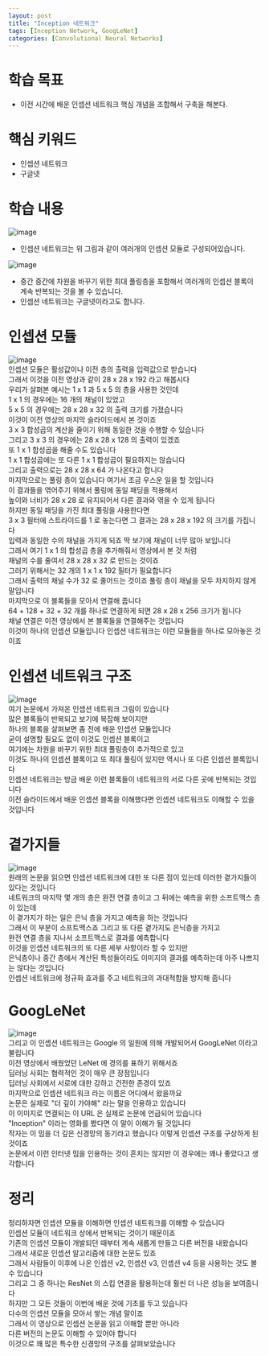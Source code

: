 ```yaml
---
layout: post
title: "Inception 네트워크"
tags: [Inception Network, GoogLeNet]
categories: [Convolutional Neural Networks]
---
```


# 학습 목표
- 이전 시간에 배운 인셉션 네트워크 핵심 개념을 조합해서 구축을 해본다.

# 핵심 키워드
- 인셉션 네트워크
- 구글넷

# 학습 내용
![image](https://user-images.githubusercontent.com/50114210/71513800-3f1e7480-28df-11ea-93f5-4a4a512ed2d2.png)     
- 인셉션 네트워크는 위 그림과 같이 여러개의 인셉션 모듈로 구성되어있습니다.

![image](https://user-images.githubusercontent.com/50114210/71513830-5bbaac80-28df-11ea-8c01-f70b22a96153.png)        
- 중간 중간에 차원을 바꾸기 위한 최대 풀링층을 포함해서 여러개의 인셉션 블록이 계속 반복되는 것을 볼 수 있습니다.
- 인셉션 네트워크는 구글넷이라고도 합니다.

# 인셉션 모듈
![image](https://user-images.githubusercontent.com/50114210/71513997-1e0a5380-28e0-11ea-8d23-b413513cb0c5.png)            
인셉션 모듈은 활성값이나 이전 층의 출력을 입력값으로 받습니다         
그래서 이것을 이전 영상과 같이 28 x 28 x 192 라고 해봅시다         
우리가 살펴본 예시는 1 x 1 과 5 x 5 의 층을 사용한 것인데          
1 x 1 의 경우에는 16 개의 채널이 있었고          
5 x 5 의 경우에는 28 x 28 x 32 의 출력 크기를 가졌습니다         
이것이 이전 영상의 마지막 슬라이드에서 본 것이죠         
3 x 3 합성곱의 계산을 줄이기 위해 동일한 것을 수행할 수 있습니다            
그리고 3 x 3 의 경우에는 28 x 28 x 128 의 출력이 있겠죠             
또 1 x 1 합성곱을 해줄 수도 있습니다            
1 x 1 합성곱에는 또 다른 1 x 1 합성곱이 필요하지는 않습니다            
그리고 출력으로는 28 x 28 x 64 가 나온다고 합니다            
마지막으로는 풀링 층이 있습니다 여기서 조금 우스운 일을 할 것입니다            
이 결과들을 엮어주기 위해서 풀링에 동일 패딩을 적용해서            
높이와 너비가 28  x 28 로 유지되어서 다른 결과와 엮을 수 있게 됩니다            
하지만 동일 패딩을 가진 최대 풀링을 사용한다면            
3 x 3 필터에 스트라이드를 1 로 놓는다면 그 결과는 28 x 28 x 192 의 크기를 가집니다            
입력과 동일한 수의 채널을 가지게 되죠 딱 보기에 채널이 너무 많아 보입니다            
그래서 여기 1 x 1 의 합성곱 층을 추가해줘서 영상에서 본 것 처럼             
채널의 수를 줄여서 28 x 28 x 32 로 만드는 것이죠             
그러기 위해서는 32 개의 1 x 1 x 192 필터가 필요합니다            
그래서 출력의 채널 수가 32 로 줄어드는 것이죠 풀링 층이 채널을 모두 차지하지 않게 말입니다            
마지막으로 이 블록들을 모아서 연결해 줍니다            
64 + 128 + 32 + 32 개를 하나로 연결하게 되면 28 x 28 x 256 크기가 됩니다            
채널 연결은 이전 영상에서 본 블록들을 연결해주는 것입니다            
이것이 하나의 인셉션 모듈입니다 인셉션 네트워크는 이런 모듈들을 하나로 모아놓은 것이죠            

# 인셉션 네트워크 구조
![image](https://user-images.githubusercontent.com/50114210/71514003-25316180-28e0-11ea-9861-b6bd46eb0138.png)               
여기 논문에서 가져온 인셉션 네트워크 그림이 있습니다            
많은 블록들이 반복되고 보기에 복잡해 보이지만             
하나의 블록을 살펴보면 좀 전에 배운 인셉션 모듈입니다            
굳이 설명할 필요도 없이 이것도 인셉션 블록이고             
여기에는 차원을 바꾸기 위한 최대 풀링층이 추가적으로 있고            
이것도 하나의 인셉션 블록이고 또 최대 풀링이 있지만 역시나 또 다른 인셉션 블록입니다            
인셉션 네트워크는 방금 배운 이런 블록들이 네트워크의 서로 다른 곳에 반복되는 것입니다            
이전 슬라이드에서 배운 인셉션 블록을 이해했다면 인셉션 네트워크도 이해할 수 있을 것입니다            

# 곁가지들
![image](https://user-images.githubusercontent.com/50114210/71514013-2f536000-28e0-11ea-982e-779ec01ece84.png)                
원래의 논문을 읽으면 인셉션 네트워크에 대한 또 다른 점이 있는데 이러한 곁가지들이 있다는 것입니다         
네트워크의 마지막 몇 개의 층은 완전 연결 층이고 그 뒤에는 예측을 위한 소프트맥스 층이 있는데         
이 곁가지가 하는 일은 은닉 층을 가지고 예측을 하는 것입니다         
그래서 이 부분이 소프트맥스죠 그리고 또 다른 곁가지도 은닉층을 가지고         
완전 연결 층을 지나서 소프트맥스로 결과를 예측합니다         
이것을 인셉션 네트워크의 또 다른 세부 사항이라 할 수 있지만         
은닉층이나 중간 층에서 계산된 특성들이라도 이미지의 결과를 예측하는데 아주 나쁘지는 않다는 것입니다         
인셉션 네트워크에 정규화 효과를 주고 네트워크의 과대적합을 방지해 줍니다         

# GoogLeNet
![image](https://user-images.githubusercontent.com/50114210/71514023-38443180-28e0-11ea-9c44-097f6184b837.png)                
그리고 이 인셉션 네트워크는 Google 의 일원에 의해 개발되어서 GoogLeNet 이라고 불립니다         
이전 영상에서 배웠었던 LeNet 에 경의를 표하기 위해서죠         
딥러닝 사회는 협력적인 것이 매우 큰 장점입니다         
딥러닝 사회에서 서로에 대한 강하고 건전한 존경이 있죠         
마지막으로 인셉션 네트워크 라는 이름은 어디에서 왔을까요         
논문은 실제로 "더 깊이 가야해" 라는 말을 인용하고 있습니다         
이 이미지로 연결되는 이 URL 은 실제로 논문에 언급되어 있습니다         
"Inception" 이라는 영화를 봤다면 이 말이 이해가 될 것입니다         
작자는 이 밈을 더 깊은 신경망의 동기라고 했습니다 이렇게 인셉션 구조를 구상하게 된 것이죠         
논문에서 이런 인터넷 밈을 인용하는 것이 흔치는 않지만 이 경우에는 꽤나 좋았다고 생각합니다         

# 정리
정리하자면 인셉션 모듈을 이해하면 인셉션 네트워크를 이해할 수 있습니다         
인셉션 모듈이 네트워크 상에서 반복되는 것이기 때문이죠         
기존의 인셉션 모듈이 개발되던 때부터 계속 새롭게 만들고 다른 버전을 내왔습니다         
그래서 새로운 인셉션 알고리즘에 대한 논문도 있죠         
그래서 사람들이 이후에 나온 인셉션 v2, 인셉션 v3, 인셉션 v4 등을 사용하는 것도 볼 수 있습니다         
그리고 그 중 하나는 ResNet 의 스킵 연결을 활용하는데 훨씬 더 나은 성능을 보여줍니다         
하지만 그 모든 것들이 이번에 배운 것에 기초를 두고 있습니다         
다수의 인셉션 모듈을 모아서 쌓는 개념 말이죠         
그래서 이 영상으로 인셉션 논문을 읽고 이해할 뿐만 아니라         
다른 버전의 논문도 이해할 수 있어야 합니다         
이것으로 꽤 많은 특수한 신경망의 구조를 살펴보았습니다         
